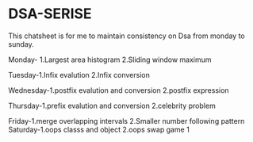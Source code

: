 # DSA-SERISE
This chatsheet is for me to maintain consistency on Dsa from monday to sunday.

Monday- 1.Largest area histogram
        2.Sliding window maximum 

Tuesday-1.Infix evalution
        2.Infix conversion

Wednesday-1.postfix evalution and conversion
          2.postfix expression

Thursday-1.prefix evalution and conversion
        2.celebrity problem

Friday-1.merge overlapping intervals
       2.Smaller number following pattern
Saturday-1.oops classs and object
         2.oops swap game 1
